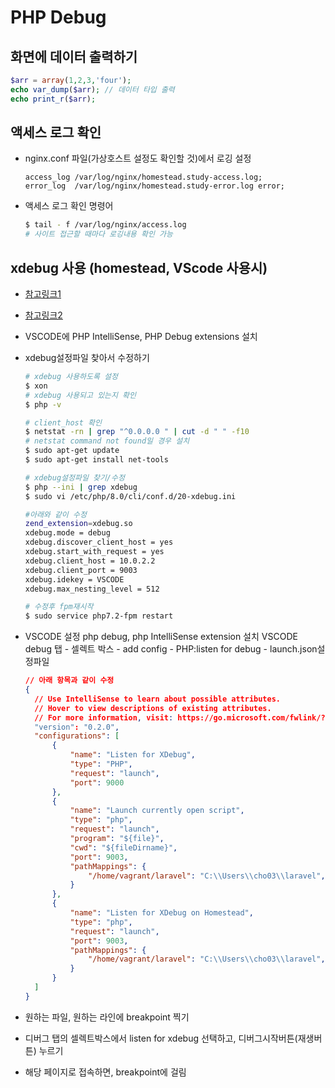 # PHP Debug

## 화면에 데이터 출력하기 
```php
$arr = array(1,2,3,'four');
echo var_dump($arr); // 데이터 타입 출력
echo print_r($arr);
```

## 액세스 로그 확인
- nginx.conf 파일(가상호스트 설정도 확인할 것)에서 로깅 설정
  ```
  access_log /var/log/nginx/homestead.study-access.log;
  error_log  /var/log/nginx/homestead.study-error.log error;
  ```
- 액세스 로그 확인 명령어
  ```bash
  $ tail - f /var/log/nginx/access.log
  # 사이트 접근할 때마다 로깅내용 확인 가능
  ```
  


## xdebug 사용 (homestead, VScode 사용시)
- [참고링크1](https://matttonks11.medium.com/xdebug-laravel-homestead-php-8-vscode-e6067875431b)
- [참고링크2](https://tighten.co/blog/debugging-configure-xdebug-and-laravel-homestead-and-vs-code-and-phpunit/)
- VSCODE에 PHP IntelliSense, PHP Debug extensions 설치
- xdebug설정파일 찾아서 수정하기
  ```bash
  # xdebug 사용하도록 설정
  $ xon
  # xdebug 사용되고 있는지 확인
  $ php -v

  # client_host 확인
  $ netstat -rn | grep "^0.0.0.0 " | cut -d " " -f10
  # netstat command not found일 경우 설치
  $ sudo apt-get update
  $ sudo apt-get install net-tools

  # xdebug설정파일 찾기/수정
  $ php --ini | grep xdebug
  $ sudo vi /etc/php/8.0/cli/conf.d/20-xdebug.ini

  #아래와 같이 수정
  zend_extension=xdebug.so
  xdebug.mode = debug
  xdebug.discover_client_host = yes
  xdebug.start_with_request = yes
  xdebug.client_host = 10.0.2.2 
  xdebug.client_port = 9003
  xdebug.idekey = VSCODE
  xdebug.max_nesting_level = 512

  # 수정후 fpm재시작
  $ sudo service php7.2-fpm restart
  ```

- VSCODE 설정
  php debug, php IntelliSense extension 설치
  VSCODE debug 탭 - 셀렉트 박스 - add config - PHP:listen for debug - launch.json설정파일
  
  ```json
  // 아래 항목과 같이 수정
  {
    // Use IntelliSense to learn about possible attributes.
    // Hover to view descriptions of existing attributes.
    // For more information, visit: https://go.microsoft.com/fwlink/?linkid=830387
    "version": "0.2.0",
    "configurations": [
        {
            "name": "Listen for XDebug",
            "type": "PHP",
            "request": "launch",
            "port": 9000
        },
        {
            "name": "Launch currently open script",
            "type": "php",
            "request": "launch",
            "program": "${file}",
            "cwd": "${fileDirname}",
            "port": 9003,
            "pathMappings": {
                "/home/vagrant/laravel": "C:\\Users\\cho03\\laravel",
            }
        },
        {
            "name": "Listen for XDebug on Homestead",
            "type": "php",
            "request": "launch",
            "port": 9003,
            "pathMappings": {
                "/home/vagrant/laravel": "C:\\Users\\cho03\\laravel",
            }
        }
    ]
  }
  ```
- 원하는 파일, 원하는 라인에 breakpoint 찍기
- 디버그 탭의 셀렉트박스에서 listen for xdebug 선택하고, 디버그시작버튼(재생버튼) 누르기
- 해당 페이지로 접속하면, breakpoint에 걸림